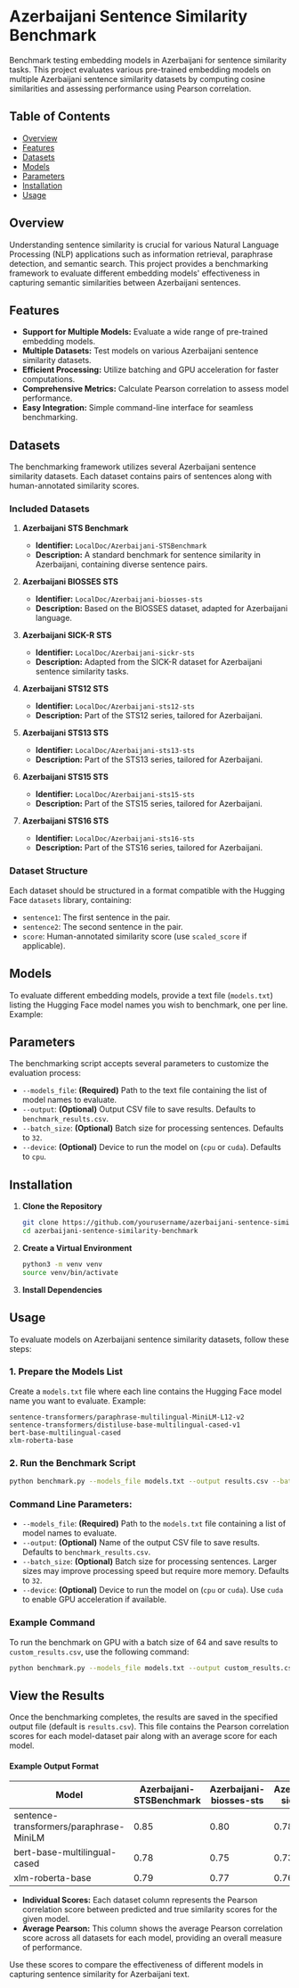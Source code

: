 # Azerbaijani Sentence Similarity Benchmark

Benchmark testing embedding models in Azerbaijani for sentence similarity tasks. This project evaluates various pre-trained embedding models on multiple Azerbaijani sentence similarity datasets by computing cosine similarities and assessing performance using Pearson correlation.

## Table of Contents

- [Overview](#overview)
- [Features](#features)
- [Datasets](#datasets)
- [Models](#models)
- [Parameters](#parameters)
- [Installation](#installation)
- [Usage](#usage)


## Overview

Understanding sentence similarity is crucial for various Natural Language Processing (NLP) applications such as information retrieval, paraphrase detection, and semantic search. This project provides a benchmarking framework to evaluate different embedding models' effectiveness in capturing semantic similarities between Azerbaijani sentences.

## Features

- **Support for Multiple Models:** Evaluate a wide range of pre-trained embedding models.
- **Multiple Datasets:** Test models on various Azerbaijani sentence similarity datasets.
- **Efficient Processing:** Utilize batching and GPU acceleration for faster computations.
- **Comprehensive Metrics:** Calculate Pearson correlation to assess model performance.
- **Easy Integration:** Simple command-line interface for seamless benchmarking.

## Datasets

The benchmarking framework utilizes several Azerbaijani sentence similarity datasets. Each dataset contains pairs of sentences along with human-annotated similarity scores.

### Included Datasets

1. **Azerbaijani STS Benchmark**
   - **Identifier:** `LocalDoc/Azerbaijani-STSBenchmark`
   - **Description:** A standard benchmark for sentence similarity in Azerbaijani, containing diverse sentence pairs.

2. **Azerbaijani BIOSSES STS**
   - **Identifier:** `LocalDoc/Azerbaijani-biosses-sts`
   - **Description:** Based on the BIOSSES dataset, adapted for Azerbaijani language.

3. **Azerbaijani SICK-R STS**
   - **Identifier:** `LocalDoc/Azerbaijani-sickr-sts`
   - **Description:** Adapted from the SICK-R dataset for Azerbaijani sentence similarity tasks.

4. **Azerbaijani STS12 STS**
   - **Identifier:** `LocalDoc/Azerbaijani-sts12-sts`
   - **Description:** Part of the STS12 series, tailored for Azerbaijani.

5. **Azerbaijani STS13 STS**
   - **Identifier:** `LocalDoc/Azerbaijani-sts13-sts`
   - **Description:** Part of the STS13 series, tailored for Azerbaijani.

6. **Azerbaijani STS15 STS**
   - **Identifier:** `LocalDoc/Azerbaijani-sts15-sts`
   - **Description:** Part of the STS15 series, tailored for Azerbaijani.

7. **Azerbaijani STS16 STS**
   - **Identifier:** `LocalDoc/Azerbaijani-sts16-sts`
   - **Description:** Part of the STS16 series, tailored for Azerbaijani.

### Dataset Structure

Each dataset should be structured in a format compatible with the Hugging Face `datasets` library, containing:

- `sentence1`: The first sentence in the pair.
- `sentence2`: The second sentence in the pair.
- `score`: Human-annotated similarity score (use `scaled_score` if applicable).

## Models

To evaluate different embedding models, provide a text file (`models.txt`) listing the Hugging Face model names you wish to benchmark, one per line. Example:


## Parameters

The benchmarking script accepts several parameters to customize the evaluation process:

- `--models_file`: **(Required)** Path to the text file containing the list of model names to evaluate.
- `--output`: **(Optional)** Output CSV file to save results. Defaults to `benchmark_results.csv`.
- `--batch_size`: **(Optional)** Batch size for processing sentences. Defaults to `32`.
- `--device`: **(Optional)** Device to run the model on (`cpu` or `cuda`). Defaults to `cpu`.

## Installation

1. **Clone the Repository**

   ```bash
   git clone https://github.com/yourusername/azerbaijani-sentence-similarity-benchmark.git
   cd azerbaijani-sentence-similarity-benchmark
   ```

2. **Create a Virtual Environment**

   ```bash
   python3 -m venv venv
   source venv/bin/activate
   ```

4. **Install Dependencies**


## Usage

To evaluate models on Azerbaijani sentence similarity datasets, follow these steps:

### 1. Prepare the Models List

Create a `models.txt` file where each line contains the Hugging Face model name you want to evaluate. Example:

```plaintext
sentence-transformers/paraphrase-multilingual-MiniLM-L12-v2
sentence-transformers/distiluse-base-multilingual-cased-v1
bert-base-multilingual-cased
xlm-roberta-base
```


### 2. Run the Benchmark Script

   ```bash
   python benchmark.py --models_file models.txt --output results.csv --batch_size 32 --device cuda
   ```


### Command Line Parameters:

- `--models_file`: **(Required)** Path to the `models.txt` file containing a list of model names to evaluate.
- `--output`: **(Optional)** Name of the output CSV file to save results. Defaults to `benchmark_results.csv`.
- `--batch_size`: **(Optional)** Batch size for processing sentences. Larger sizes may improve processing speed but require more memory. Defaults to `32`.
- `--device`: **(Optional)** Device to run the model on (`cpu` or `cuda`). Use `cuda` to enable GPU acceleration if available.


### Example Command

To run the benchmark on GPU with a batch size of 64 and save results to `custom_results.csv`, use the following command:

```bash
python benchmark.py --models_file models.txt --output custom_results.csv --batch_size 64 --device cuda
```

## View the Results

Once the benchmarking completes, the results are saved in the specified output file (default is `results.csv`). This file contains the Pearson correlation scores for each model-dataset pair along with an average score for each model.

#### Example Output Format

| Model                                     | Azerbaijani-STSBenchmark | Azerbaijani-biosses-sts | Azerbaijani-sickr-sts | Average Pearson |
|-------------------------------------------|--------------------------|-------------------------|-----------------------|------------------|
| sentence-transformers/paraphrase-MiniLM   | 0.85                     | 0.80                    | 0.78                  | 0.81             |
| bert-base-multilingual-cased              | 0.78                     | 0.75                    | 0.73                  | 0.75             |
| xlm-roberta-base                          | 0.79                     | 0.77                    | 0.76                  | 0.77             |

- **Individual Scores:** Each dataset column represents the Pearson correlation score between predicted and true similarity scores for the given model.
- **Average Pearson:** This column shows the average Pearson correlation score across all datasets for each model, providing an overall measure of performance.

Use these scores to compare the effectiveness of different models in capturing sentence similarity for Azerbaijani text.
